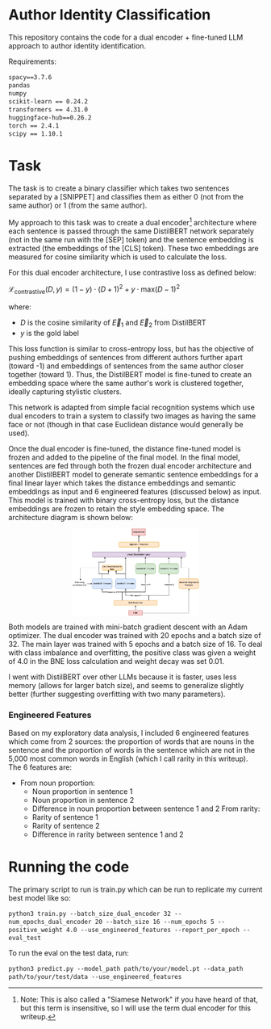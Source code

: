 # Author Identity Classification

This repository contains the code for a dual encoder + fine-tuned LLM approach to author identity identification.

Requirements:
```
spacy==3.7.6
pandas
numpy
scikit-learn == 0.24.2
transformers == 4.31.0
huggingface-hub==0.26.2
torch == 2.4.1
scipy == 1.10.1
```

# Task

The task is to create a binary classifier which takes two sentences separated by a \[SNIPPET\] and classifies them as either 0 (not from the same author) or 1 (from the same author).

My approach to this task was to create a dual encoder[^1] architecture where each sentence is passed through the same DistilBERT network separately (not in the same run with the \[SEP\] token) and the sentence embedding is extracted (the embeddings of the \[CLS\] token). These two embeddings are measured for cosine similarity which is used to calculate the loss.

For this dual encoder architecture, I use contrastive loss as defined below:

$\mathcal{L}_{\text{contrastive}}(D, y) = (1 - y) \cdot (D + 1)^{2} + y \cdot \text{max}(D - 1)^{2}$

where:
* $D$ is the cosine similarity of $\vec{E}_1$ and $\vec{E}_2$ from DistilBERT
* $y$ is the gold label

This loss function is similar to cross-entropy loss, but has the objective of pushing embeddings of sentences from different authors further apart (toward -1) and embeddings of sentences from the same author closer together (toward 1). Thus, the DistilBERT model is fine-tuned to create an embedding space where the same author's work is clustered together, ideally capturing stylistic clusters.

This network is adapted from simple facial recognition systems which use dual encoders to train a system to classify two images as having the same face or not (though in that case Euclidean distance would generally be used).

Once the dual encoder is fine-tuned, the distance fine-tuned model is frozen and added to the pipeline of the final model. In the final model, sentences are fed through both the frozen dual encoder architecture and another DistilBERT model to generate semantic sentence embeddings for a final linear layer which takes the distance embeddings and semantic embeddings as input and 6 engineered features (discussed below) as input. This model is trained with binary cross-entropy loss, but the distance embeddings are frozen to retain the style embedding space. The architecture diagram is shown below:

<img src="architecture_diagram.png" alt="An architecture diagram showing my approach to the class competition" width="400" style="display: block; margin-left: auto; margin-right: auto; width: 50%;"/>

Both models are trained with mini-batch gradient descent with an Adam optimizer. The dual encoder was trained with 20 epochs and a batch size of 32. The main layer was trained with 5 epochs and a batch size of 16. To deal with class imbalance and overfitting, the positive class was given a weight of 4.0 in the BNE loss calculation and weight decay was set 0.01.

I went with DistilBERT over other LLMs because it is faster, uses less memory (allows for larger batch size), and seems to generalize slightly better (further suggesting overfitting with two many parameters).

[^1]: Note: This is also called a "Siamese Network" if you have heard of that, but this term is insensitive, so I will use the term dual encoder for this writeup.

### Engineered Features

Based on my exploratory data analysis, I included 6 engineered features which come from 2 sources: the proportion of words that are nouns in the sentence and the proportion of words in the sentence which are not in the 5,000 most common words in English (which I call rarity in this writeup). The 6 features are:
 
* From noun proportion:
  * Noun proportion in sentence 1
  * Noun proportion in sentence 2
  * Difference in noun proportion between sentence 1 and 2
From rarity:
  * Rarity of sentence 1
  * Rarity of sentence 2
  * Difference in rarity between sentence 1 and 2

# Running the code

The primary script to run is train.py which can be run to replicate my current best model like so:

```
python3 train.py --batch_size_dual_encoder 32 --num_epochs_dual_encoder 20 --batch_size 16 --num_epochs 5 --positive_weight 4.0 --use_engineered_features --report_per_epoch --eval_test
```

To run the eval on the test data, run:

```
python3 predict.py --model_path path/to/your/model.pt --data_path path/to/your/test/data --use_engineered_features
```